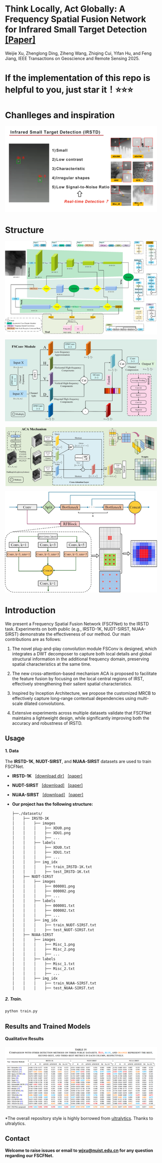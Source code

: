 # Think Locally, Act Globally: A Frequency Spatial Fusion Network for Infrared Small Target Detection [[Paper]](https://ieeexplore.ieee.org/document/10486932)

Weijie Xu, Zhenglong Ding, Ziheng Wang, Zhiqing Cui, Yifan Hu, and Feng Jiang, IEEE Transactions on Geoscience and Remote Sensing 2025.

# If the implementation of this repo is helpful to you, just star it！⭐⭐⭐

# Chanlleges and inspiration   
![Image text](https://github.com/qzxwj/FSCFNet/blob/main/figures/challenges.png)

# Structure
![Image text](https://github.com/qzxwj/FSCFNet/blob/main/figures/FSCFNet.png)

![Image text](https://github.com/qzxwj/FSCFNet/blob/main/figures/FSConv.png)

![Image text](https://github.com/qzxwj/FSCFNet/blob/main/figures/ACA.png)

![Image text](https://github.com/qzxwj/FSCFNet/blob/main/figures/MRCB.png)


# Introduction

We present a Frequency Spatial Fusion Network (FSCFNet) to the IRSTD task. Experiments on both public (e.g., IRSTD-1K, NUDT-SIRST, NUAA-SIRST) demonstrate the effectiveness of our method. Our main contributions are as follows:

1. The novel plug-and-play convolution module FSConv is designed, which integrates a DWT decomposer to capture both local details and global structural information in the additional frequency domain, preserving spatial characteristics at the same time.

2. The new cross-attention-based mechanism ACA is proposed to facilitate the feature fusion by focusing on the local central regions of IRST, effectively strengthening their salient spatial characteristics.

3. Inspired by Inception Architecture, we propose the customized MRCB to effectively capture long-range contextual dependencies using multi-scale dilated convolutions.

4. Extensive experiments across multiple datasets validate that FSCFNet maintains a lightweight design, while significantly improving both the accuracy and robustness of IRSTD.


## Usage

#### 1. Data

The **IRSTD-1K**, **NUDT-SIRST**, and **NUAA-SIRST** datasets are used to train FSCFNet.
* **IRSTD-1K** &nbsp; [[download dir]](https://github.com/RuiZhang97/ISNet) &nbsp; [[paper]](https://ieeexplore.ieee.org/document/9880295)
* **NUDT-SIRST** &nbsp; [[download]](https://github.com/YeRen123455/Infrared-Small-Target-Detection) &nbsp; [[paper]](https://ieeexplore.ieee.org/abstract/document/9864119)
* **NUAA-SIRST** &nbsp; [[download]]() &nbsp; [[paper]]()

* **Our project has the following structure:**
  ```
  ├──./datasets/
  │    ├── IRSTD-1K
  │    │    ├── images
  │    │    │    ├── XDU0.png
  │    │    │    ├── XDU1.png
  │    │    │    ├── ...
  │    │    ├── labels
  │    │    │    ├── XDU0.txt
  │    │    │    ├── XDU1.txt
  │    │    │    ├── ...
  │    │    ├── img_idx
  │    │    │    ├── train_IRSTD-1K.txt
  │    │    │    ├── test_IRSTD-1K.txt
  │    ├── NUDT-SIRST
  │    │    ├── images
  │    │    │    ├── 000001.png
  │    │    │    ├── 000002.png
  │    │    │    ├── ...
  │    │    ├── labels
  │    │    │    ├── 000001.txt
  │    │    │    ├── 000002.txt
  │    │    │    ├── ...
  │    │    ├── img_idx
  │    │    │    ├── train_NUDT-SIRST.txt
  │    │    │    ├── test_NUDT-SIRST.txt
  │    ├── NUAA-SIRST
  │    │    ├── images
  │    │    │    ├── Misc_1.png
  │    │    │    ├── Misc_2.png
  │    │    │    ├── ...
  │    │    ├── labels
  │    │    │    ├── Misc_1.txt
  │    │    │    ├── Misc_2.txt
  │    │    │    ├── ...
  │    │    ├── img_idx
  │    │    │    ├── train_NUAA-SIRST.txt
  │    │    │    ├── test_NUAA-SIRST.txt
  ```


##### 2. Train.
```bash
python train.py
```

## Results and Trained Models

#### Qualitative Results
![Image text](https://github.com/qzxwj/FSCFNet/blob/main/figures/FSCFNetResult.png)

*The overall repository style is highly borrowed from [ultralytics](https://github.com/ultralytics/ultralytics). Thanks to ultralytics.



## Contact
**Welcome to raise issues or email to [wjxu@nuist.edu.cn](wjxu@nuist.edu.cn) for any question regarding our FSCFNet.**
